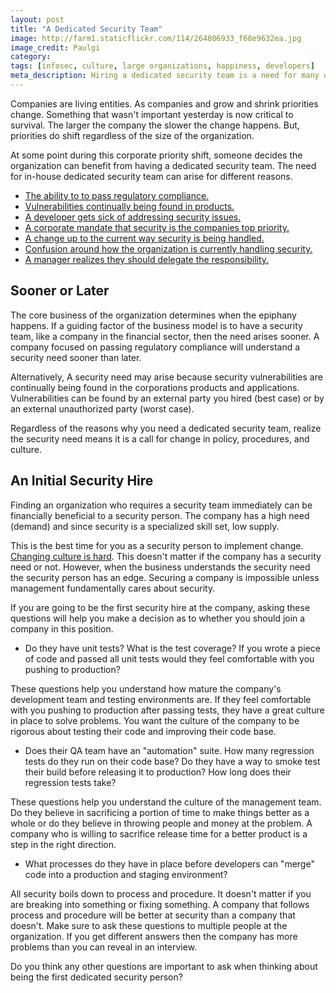 ```yaml
---
layout: post
title: "A Dedicated Security Team"
image: http://farm1.staticflickr.com/114/264806933_f68e9632ea.jpg
image_credit: Paulgi
category:
tags: [infosec, culture, large organizations, happiness, developers]
meta_description: Hiring a dedicated security team is a need for many organizations. Security people need to ask the following questions to evaluate this opportunity.
---
```


[1]: http://www.google.com/about/appsecurity/reward-program/
[2]: http://www.wright.edu/~scott.williams/LeaderLetter/delegating.htm
[3]: http://www.bankinfosecurity.com/re-building-infosec-team-a-5122/op-1
[4]: http://www.infosecisland.com/blogview/22365-Cloud-Confusion-is-Considerable.html
[5]: http://discursive.com/2012/06/02/developers-security-is-your-problem-get-over-it/
[6]: https://www.google.com/search?&q=%22Security+is+our+priority%22
[7]: http://www.ama-assn.org/amednews/2012/04/23/bisf0426.htm

Companies are living entities. As companies and grow and shrink priorities change. Something that wasn't important yesterday is now critical to survival. The larger the company the slower the change happens. But, priorities do shift regardless of the size of the organization.

At some point during this corporate priority shift, someone decides the organization can benefit from having a dedicated security team. The need for in-house dedicated security team can arise for different reasons.

* [The ability to to pass regulatory compliance.][7]
* [Vulnerabilities continually being found in products.][1]
* [A developer gets sick of addressing security issues.][5]
* [A corporate mandate that security is the companies top priority.][6]
* [A change up to the current way security is being handled.][3]
* [Confusion around how the organization is currently handling security.][4]
* [A manager realizes they should delegate the responsibility.][2]

## Sooner or Later

The core business of the organization determines when the epiphany happens. If a guiding factor of the business model is to have a security team, like a company in the financial sector, then the need arises sooner. A company focused on passing regulatory compliance will understand a security need sooner than later.

Alternatively, A security need may arise because security vulnerabilities are continually being found in the corporations products and applications. Vulnerabilities can be found by an external party you hired (best case) or by an external unauthorized party (worst case). 

Regardless of the reasons why you need a dedicated security team, realize the security need means it is a call for change in policy, procedures, and culture.

## An Initial Security Hire

Finding an organization who requires a security team immediately can be financially beneficial to a security person. The company has a high need (demand) and since security is a specialized skill set, low supply. 

This is the best time for you as a security person to implement change. [Changing culture is hard][1]. This doesn't matter if the company has a security need or not. However, when the business understands the security need the security person has an edge. Securing a company is impossible unless management fundamentally cares about security.

If you are going to be the first security hire at the company, asking these questions will help you make a decision as to whether you should join a company in this position.

* Do they have unit tests? What is the test coverage? If you wrote a piece of code and passed all unit tests would they feel comfortable with you pushing to production? 

These questions help you understand how mature the company's development team and testing environments are. If they feel comfortable with you pushing to production after passing tests, they have a great culture in place to solve problems. You want the culture of the company to be rigorous about testing their code and improving their code base.

* Does their QA team have an "automation" suite. How many regression tests do they run on their code base? Do they have a way to smoke test their build before releasing it to production? How long does their regression tests take?

These questions help you understand the culture of the management team. Do they believe in sacrificing a portion of time to make things better as a whole or do they believe in throwing people and money at the problem. A company who is willing to sacrifice release time for a better product is a step in the right direction.

* What processes do they have in place before developers can "merge" code into a production and staging environment?

All security boils down to process and procedure. It doesn't matter if you are breaking into something or fixing something. A company that follows process and procedure will be better at security than a company that doesn't. Make sure to ask these questions to multiple people at the organization. If you get different answers then the company has more problems than you can reveal in an interview.

Do you think any other questions are important to ask when thinking about being the first dedicated security person?

[1]: /2012/08/company-culture-is-defined-by-you-and-your-actions/
